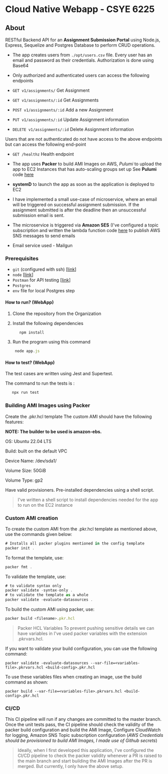 # Cloud Native Webapp - CSYE 6225

## About
RESTful Backend API for an **Assignment Submission Portal** using Node.js, Express, Sequelize and Postgres Database to perform CRUD operations.  


- The app creates users from ```./opt/users.csv``` file. Every user has an email and password as their credentials. Authorization is done using Base64

  
- Only authorized and authenticated users can access the following endpoints

- `GET v1/assignments/`  Get Assignment 
- `GET v1/assignments/:id`  Get Assignments 
- `POST v1/assignments/:id`  Add a new Assignment
- `PUT v1/assignments/:id`  Update Assignment information 
- `DELETE v1/assignments/:id`  Delete Assignment information


Users that are not authenticated do not have access to the above endpoints but can access the following end-point

- `GET /healthz` Health endpoint

- The app uses **Packer** to build AMI Images on AWS, *Pulumi* to upload the app to EC2 Instances that has auto-scaling groups set up See **Pulumi** code [here](https://github.com/meghnaaallam/iac-pulumi.git)

-  **systemD** to launch the app as soon as the application is deployed to EC2

- I have implemented a small use-case of microservice, where an email will be triggered on successful assignment submission. If the assignment submitted is after the deadline then an unsuccessful submission email is sent.
- The microservice is triggered via **Amazon SES** (I've configured a topic subscription and written the lambda function code [here](https://github.com/meghnaaallam/serverless.git) to publish AWS SNS messages to send emails
  
- Email service used - Mailgun 

### Prerequisites
- `git` (configured with ssh) [[link](https://git-scm.com/downloads)]
- `node` [[link](https://nodejs.org/en/download/)]
- `Postman` for API testing [[link](https://www.postman.com/downloads/)]
- `Postgres`
- `env` file for local Postgres step


#### How to run? (WebApp)
1. Clone the repository from the Organization
2. Install the following dependencies
   ```js
      npm install
      ```
3. Run the program using this command

    ```js
     node app.js
    ```

#### How to test? (WebApp)
The test cases are written using Jest and Supertest. 

The command to run the tests is :
   ```js
      npx run test
```

### Building AMI Images using Packer

Create the .pkr.hcl template
The custom AMI should have the following features:

**NOTE: The builder to be used is amazon-ebs.**

OS: Ubuntu 22.04 LTS

Build: built on the default VPC

Device Name: /dev/sda1/

Volume Size: 50GiB

Volume Type: gp2

Have valid provisioners. Pre-installed dependencies using a shell script.

> I've written a shell script to install dependencies needed for the app to run on the EC2 instance


### Custom AMI creation
To create the custom AMI from the .pkr.hcl template as mentioned above, use the commands given below:

```js
# Installs all packer plugins mentioned in the config template
packer init .
```

To format the template, use:

```js
packer fmt .
```

To validate the template, use:
```js
# to validate syntax only
packer validate -syntax-only .
# to validate the template as a whole
packer validate -evaluate-datasources .
```

To build the custom AMI using packer, use:
```js
packer build <filename>.pkr.hcl
```

> Packer HCL Variables
To prevent pushing sensitive details we can have variables in I've used packer variables with the extension .pkrvars.hcl.

If you want to validate your build configuration, you can use the following command:
```
packer validate -evaluate-datasources --var-file=<variables-file>.pkrvars.hcl <build-config>.pkr.hcl
```

To use these variables files when creating an image, use the build command as shown:
```
packer build --var-file=<variables-file>.pkrvars.hcl <build-config>.pkr.hcl
```

### CI/CD

This CI pipeline will run if any changes are committed to the master branch. Once the unit tests pass, the CI pipeline should check the validity of the packer build configuration and build the AMI Image, 
Configure CloudWatch for logging, Amazon SNS Topic subscription configuration (*AWS Credentials should be provisioned to build AMI Images, I made use of Github secrets*)

> Ideally, when I first developed this application, I've configured the CI/CD pipeline to check the packer validity whenever a PR is raised to the main branch and start building the AMI Images after the PR is merged.
> But currently, I only have the above setup.

